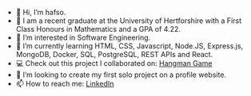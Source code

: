- 👋 Hi, I’m hafso.
- :scroll: I am a recent graduate at the University of Hertforshire with a First Class Honours in Mathematics and a GPA of 4.22.
- 👀 I’m interested in Software Engineering.
- 🌱 I’m currently learning HTML, CSS, Javascript, Node.JS, Express.js, MongoDB, Docker, SQL, PostgreSQL, REST APIs and React.
- :computer: Check out this project I collaborated on: [Hangman Game](https://github.com/HarryTB2112/syntax-squad)
- 💞️ I’m looking to create my first solo project on a profile website.
- 📫 How to reach me: [LinkedIn](http://linkedin.com/in/hafso-salad-11b50613b)

<!---
hafso20/hafso20 is a ✨ special ✨ repository because its `README.md` (this file) appears on your GitHub profile.
You can click the Preview link to take a look at your changes.
--->

